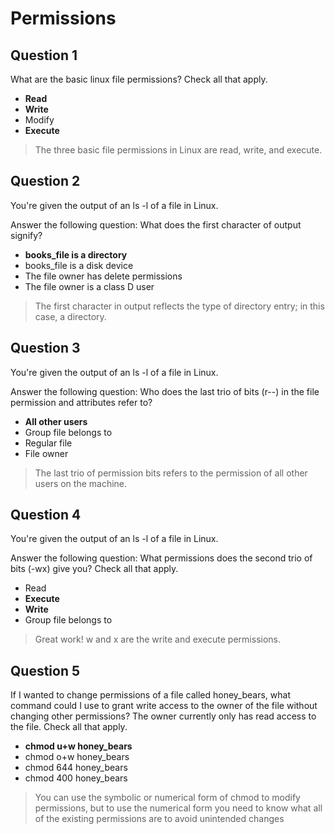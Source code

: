 # Permissions

## Question 1

What are the basic linux file permissions? Check all that apply.

* **Read**
* **Write**
* Modify
* **Execute**

> The three basic file permissions in Linux are read, write, and execute.

## Question 2

You're given the output of an ls -l of a file in Linux.

Answer the following question: What does the first character of output signify?

* **books_file is a directory**
* books_file is a disk device
* The file owner has delete permissions
* The file owner is a class D user

> The first character in output reflects the type of directory entry; in this case, a directory.

## Question 3

You're given the output of an ls -l of a file in Linux.

Answer the following question: Who does the last trio of bits (r--) in the file permission and attributes refer to?

* **All other users**
* Group file belongs to
* Regular file
* File owner

> The last trio of permission bits refers to the permission of all other users on the machine.

## Question 4

You're given the output of an ls -l of a file in Linux.

Answer the following question: What permissions does the second trio of bits (-wx) give you? Check all that apply.

* Read
* **Execute**
* **Write**
* Group file belongs to

> Great work! w and x are the write and execute permissions.

## Question 5

If I wanted to change permissions of a file called honey_bears, what command could I use to grant write access to the owner of the file without changing other permissions? The owner currently only has read access to the file. Check all that apply.

* **chmod u+w honey_bears**
* chmod o+w honey_bears
* chmod 644 honey_bears
* chmod 400 honey_bears

> You can use the symbolic or numerical form of chmod to modify permissions, but to use the numerical form you need to know what all of the existing permissions are to avoid unintended changes